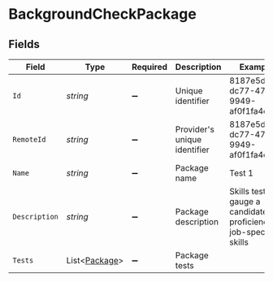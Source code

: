 # BackgroundCheckPackage


## Fields

| Field                                                                 | Type                                                                  | Required                                                              | Description                                                           | Example                                                               |
| --------------------------------------------------------------------- | --------------------------------------------------------------------- | --------------------------------------------------------------------- | --------------------------------------------------------------------- | --------------------------------------------------------------------- |
| `Id`                                                                  | *string*                                                              | :heavy_minus_sign:                                                    | Unique identifier                                                     | 8187e5da-dc77-475e-9949-af0f1fa4e4e3                                  |
| `RemoteId`                                                            | *string*                                                              | :heavy_minus_sign:                                                    | Provider's unique identifier                                          | 8187e5da-dc77-475e-9949-af0f1fa4e4e3                                  |
| `Name`                                                                | *string*                                                              | :heavy_minus_sign:                                                    | Package name                                                          | Test 1                                                                |
| `Description`                                                         | *string*                                                              | :heavy_minus_sign:                                                    | Package description                                                   | Skills test to gauge a candidate's proficiency in job-specific skills |
| `Tests`                                                               | List<[Package](../../Models/Components/Package.md)>                   | :heavy_minus_sign:                                                    | Package tests                                                         |                                                                       |